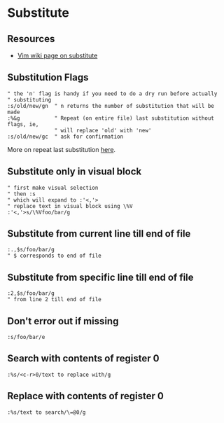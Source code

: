 Substitute
===

Resources
---
- [Vim
    wiki page on substitute](https://vim.fandom.com/wiki/Search_and_replace)

Substitution Flags
---

```vim
" the 'n' flag is handy if you need to do a dry run before actually
" substituting
:s/old/new/gn  " n returns the number of substitution that will be made
:%&g           " Repeat (on entire file) last substitution without flags, ie,
               " will replace 'old' with 'new'
:s/old/new/gc  " ask for confirmation
```

More on repeat last substitution [
here](https://vimtricks.com/p/vimtrick-repeat-the-last-substitution).

Substitute only in visual block
---

```vim
" first make visual selection
" then :s
" which will expand to :'<,'>
" replace text in visual block using \%V
:'<,'>s/\%Vfoo/bar/g
```

Substitute from current line till end of file
---

```vim
:.,$s/foo/bar/g
" $ corresponds to end of file
```

Substitute from specific line till end of file
---

```vim
:2,$s/foo/bar/g
" from line 2 till end of file
```

Don't error out if missing
---

```vim
:s/foo/bar/e
```

Search with contents of register 0
---

```
:%s/<c-r>0/text to replace with/g
```

Replace with contents of register 0
---

```
:%s/text to search/\=@0/g
```
